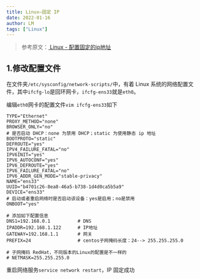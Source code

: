 ```yaml
---
title: Linux—固定 IP
date: 2022-01-16
author: LM
tags: ["Linux"]
---
```


> 参考原文：[ Linux - 配置固定的ip地址 ](https://zhuanlan.zhihu.com/p/54512739)

## 1.修改配置文件

在文件夹`/etc/sysconfig/network-scripts/`中，有着 Linux 系统的网络配置文件，其中`ifcfg-lo`是回环网卡，`ifcfg-ens33`就是`eth0`。

编辑`eth0`网卡的配置文件`vim ifcfg-ens33`如下

```shell
TYPE="Ethernet"
PROXY_METHOD="none"
BROWSER_ONLY="no"
# 是否启动 DHCP：none 为禁用 DHCP；static 为使用静态 ip 地址
BOOTPROTO="static"
DEFROUTE="yes"
IPV4_FAILURE_FATAL="no"
IPV6INIT="yes"
IPV6_AUTOCONF="yes"
IPV6_DEFROUTE="yes"
IPV6_FAILURE_FATAL="no"
IPV6_ADDR_GEN_MODE="stable-privacy"
NAME="ens33"
UUID="b4701c26-8ea8-46a5-b738-1d4d0ca5b5a9"
DEVICE="ens33"  
# 启动或者重启网络时是否启动该设备：yes是启用；no是禁用
ONBOOT="yes"

# 添加如下配置信息
DNS1=192.168.0.1          # DNS
IPADDR=192.168.1.122      # IP地址
GATEWAY=192.168.1.1       # 网关
PREFIX=24                 # centos子网掩码长度：24--> 255.255.255.0    

# 子网掩码 RedHat，不同版本的Linux的配置是不一样的 
# NETMASK=255.255.255.0 
```

重启网络服务`service network restart`，IP 固定成功

